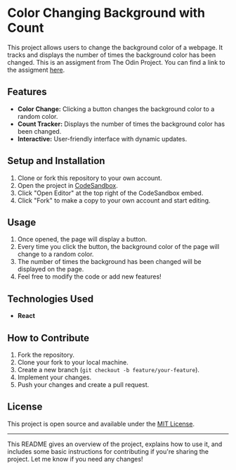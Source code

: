 # Color Changing Background with Count

This project allows users to change the background color of a webpage. It tracks and displays the number of times the background color has been changed. This is an assigment from The Odin Project. You can find a link to the assigment [here](https://www.theodinproject.com/lessons/node-path-react-new-introduction-to-state).
## Features
- **Color Change:** Clicking a button changes the background color to a random color.
- **Count Tracker:** Displays the number of times the background color has been changed.
- **Interactive:** User-friendly interface with dynamic updates.

## Setup and Installation

1. Clone or fork this repository to your own account.
2. Open the project in [CodeSandbox](https://codesandbox.io/).
3. Click "Open Editor" at the top right of the CodeSandbox embed.
4. Click "Fork" to make a copy to your own account and start editing.

## Usage

1. Once opened, the page will display a button.
2. Every time you click the button, the background color of the page will change to a random color.
3. The number of times the background has been changed will be displayed on the page.
4. Feel free to modify the code or add new features!

## Technologies Used
- **React**

## How to Contribute

1. Fork the repository.
2. Clone your fork to your local machine.
3. Create a new branch (`git checkout -b feature/your-feature`).
4. Implement your changes.
5. Push your changes and create a pull request.

## License

This project is open source and available under the [MIT License](LICENSE).

---

This README gives an overview of the project, explains how to use it, and includes some basic instructions for contributing if you're sharing the project. Let me know if you need any changes!
